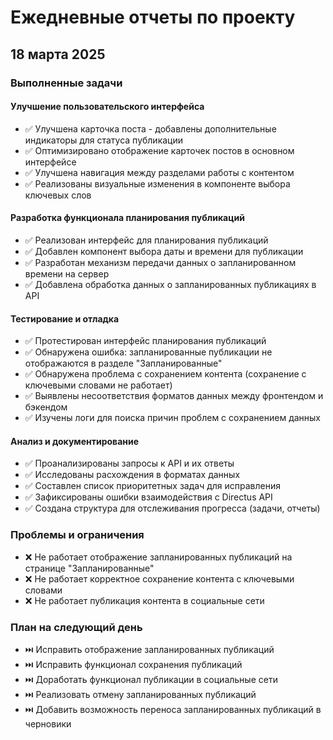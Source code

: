 # Ежедневные отчеты по проекту

## 18 марта 2025

### Выполненные задачи

#### Улучшение пользовательского интерфейса
- ✅ Улучшена карточка поста - добавлены дополнительные индикаторы для статуса публикации
- ✅ Оптимизировано отображение карточек постов в основном интерфейсе
- ✅ Улучшена навигация между разделами работы с контентом
- ✅ Реализованы визуальные изменения в компоненте выбора ключевых слов

#### Разработка функционала планирования публикаций
- ✅ Реализован интерфейс для планирования публикаций
- ✅ Добавлен компонент выбора даты и времени для публикации
- ✅ Разработан механизм передачи данных о запланированном времени на сервер
- ✅ Добавлена обработка данных о запланированных публикациях в API

#### Тестирование и отладка
- ✅ Протестирован интерфейс планирования публикаций
- ✅ Обнаружена ошибка: запланированные публикации не отображаются в разделе "Запланированные"
- ✅ Обнаружена проблема с сохранением контента (сохранение с ключевыми словами не работает)
- ✅ Выявлены несоответствия форматов данных между фронтендом и бэкендом
- ✅ Изучены логи для поиска причин проблем с сохранением данных

#### Анализ и документирование
- ✅ Проанализированы запросы к API и их ответы
- ✅ Исследованы расхождения в форматах данных
- ✅ Составлен список приоритетных задач для исправления
- ✅ Зафиксированы ошибки взаимодействия с Directus API
- ✅ Создана структура для отслеживания прогресса (задачи, отчеты)

### Проблемы и ограничения
- ❌ Не работает отображение запланированных публикаций на странице "Запланированные"
- ❌ Не работает корректное сохранение контента с ключевыми словами
- ❌ Не работает публикация контента в социальные сети

### План на следующий день
- ⏭️ Исправить отображение запланированных публикаций
- ⏭️ Исправить функционал сохранения публикаций
- ⏭️ Доработать функционал публикации в социальные сети
- ⏭️ Реализовать отмену запланированных публикаций
- ⏭️ Добавить возможность переноса запланированных публикаций в черновики